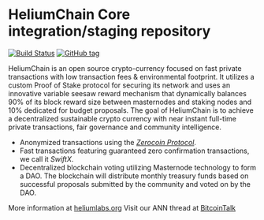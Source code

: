 HeliumChain Core integration/staging repository
=====================================

[![Build Status](https://travis-ci.org/heliumchain/helium.png)](https://travis-ci.org/heliumchain/helium) [![GitHub tag](https://img.shields.io/github/tag/heliumchain/helium.svg)](https://github.com/AGBarrett/helium/tree/v0.1)

HeliumChain is an open source crypto-currency focused on fast private transactions with low transaction fees & environmental footprint.  It utilizes a custom Proof of Stake protocol for securing its network and uses an innovative variable seesaw reward mechanism that dynamically balances 90% of its block reward size between masternodes and staking nodes and 10% dedicated for budget proposals. The goal of HeliumChain is to achieve a decentralized sustainable crypto currency with near instant full-time private transactions, fair governance and community intelligence.
- Anonymized transactions using the [_Zerocoin Protocol_](http://www.heliumlabs.org/zpiv).
- Fast transactions featuring guaranteed zero confirmation transactions, we call it _SwiftX_.
- Decentralized blockchain voting utilizing Masternode technology to form a DAO. The blockchain will distribute monthly treasury funds based on successful proposals submitted by the community and voted on by the DAO.

More information at [heliumlabs.org](http://www.heliumlabs.org) Visit our ANN thread at [BitcoinTalk](https://bitcointalk.org/index.php?topic=1809278.0)